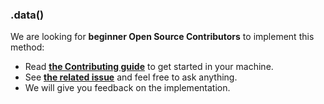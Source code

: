 ### .data()

We are looking for **beginner Open Source Contributors** to implement this method:

- Read [**the Contributing guide**](https://github.com/franciscop/react-test/blob/master/Contributing.md) to get started in your machine.
- See [**the related issue**](https://github.com/franciscop/react-test/issues/5) and feel free to ask anything.
- We will give you feedback on the implementation.
